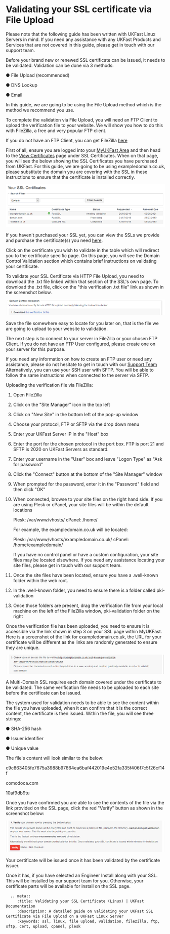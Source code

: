 # Validating your SSL certificate via File Upload

Please note that the following guide has been written with UKFast Linux Servers in mind.
If you need any assistance with any UKFast Products and Services that are not covered in this guide, please get in touch with our support team.

Before your brand new or renewed SSL certificate can be issued, it needs to be validated.
Validation can be done via 3 methods:

   ● File Upload (recommended)
   
   ● DNS Lookup
   
   ● Email

In this guide, we are going to be using the File Upload method which is the method we recommend you use.

To complete the validation via File Upload, you will need an FTP Client to upload the verification file to your website.
We will show you how to do this with FileZilla, a free and very popular FTP client.

If you do not have an FTP Client, you can get FileZilla [here](https://filezilla-project.org/download.php)

First of all, ensure you are logged into your [MyUKFast Area](https://my.ukfast.co.uk) and then head to the [View Certificates](https://my.ukfast.co.uk/ssl/index.php) page under SSL Certificates.
When on that page, you will see the below showing the SSL Certificates you have purchased from UKFast.
For this guide, we are going to be using exampledomain.co.uk, please substitute the domain you are covering with the SSL in these instructions to ensure that the certificate is installed correctly.

![listofsslcertificates](files/listofssls.PNG)

If you haven't purchased your SSL yet, you can view the SSLs we provide and purchase the certificate(s) you need [here](https://my.ukfast.co.uk/ssl/buy.php).

Click on the certificate you wish to validate in the table which will redirect you to the certificate specific page.
On this page, you will see the Domain Control Validation section which contains brief instructions on validating your certificate.

To validate your SSL Certificate via HTTP File Upload, you need to download the .txt file linked within that section of the SSL's own page.
To download the .txt file, click on the "this verification .txt file" link as shown in the screenshot below.

![downloadthisvertificationtxtfile](files/step1.PNG)

Save the file somewhere easy to locate for you later on, that is the file we are going to upload to your website to validation.

The next step is to connect to your server in FileZilla or your chosen FTP Client.
If you do not have an FTP User configured, please create one on your server for this purpose.

If you need any information on how to create an FTP user or need any assistance, please do not hesitate to get in touch with our [Support Team](https://my.ukfast.co.uk/pss/add.php)
Alternatively, you can use your SSH user with SFTP. You will be able to follow the same instructions when connected to the server via SFTP.

Uploading the verification file via FileZilla:

   1.  Open FileZilla
   2.  Click on the "Site Manager" icon in the top left
   3.  Click on "New Site" in the bottom left of the pop-up window
   4.  Choose your protocol, FTP or SFTP via the drop down menu
   5.  Enter your UKFast Server IP in the "Host" box
   6.  Enter the port for the chosen protocol in the port box. FTP is port 21 and SFTP is 2020 on UKFast Servers as standard.
   7.  Enter your username in the "User" box and leave "Logon Type" as "Ask for password"
   8.  Click the "Connect" button at the bottom of the "Site Manager" window
   9.  When prompted for the password, enter it in the "Password" field and then click "OK"
   10. When connected, browse to your site files on the right hand side.
       If you are using Plesk or cPanel, your site files will be within the default locations

       Plesk: /var/www/vhosts/
       cPanel: /home/

       For example, the exampledomain.co.uk will be located:

       Plesk: /var/www/vhosts/exampledomain.co.uk/
       cPanel: /home/exampledomain/

       If you have no control panel or have a custom configuration, your site files may be located elsewhere.
       If you need any assistance locating your site files, please get in touch with our support team.

   11. Once the site files have been located, ensure you have a .well-known folder within the web root.
   12. In the .well-known folder, you need to ensure there is a folder called pki-validation
   13. Once those folders are present, drag the verification file from your local machine on the left of the FileZilla window, pki-validation folder on the right

Once the verification file has been uploaded, you need to ensure it is accessible via the link shown in step 3 on your SSL page within MyUKFast.
Here is a screenshot of the link for exampledomain.co.uk, the URL for your certificate will be different as the links are randomly generated to ensure they are unique.

![checkaccesstoverificationfile](files/step3.PNG)

A Multi-Domain SSL requires each domain covered under the certificate to be validated. The same verification file needs to be uploaded to each site before the certificate can be issued.

The system used for validation needs to be able to see the content within the file you have uploaded, when it can confirm that it is the correct content, the certificate is then issued.
Within the file, you will see three strings:

   ● SHA-256 hash
   
   ● Issuer identifier
   
   ● Unique value

The file's content will look similar to the below:

   c9c863405fe7675a3988b97664ea6baf442019e4e52fa335f406f7c5f26cf14f
  
   comodoca.com
   
   10af9db9tu

Once you have confirmed you are able to see the contents of the file via the link provided on the SSL page, click the red "Verify" button as shown in the screenshot below:

![validateyourssl](files/step4.PNG)

Your certificate will be issued once it has been validated by the certificate issuer.

Once it has, if you have selected an Engineer Install along with your SSL. This will be installed by our support team for you.
Otherwise, your certificate parts will be available for install on the SSL page.

```eval_rst
  .. meta::
     :title: Validating your SSL Certificate (Linux) | UKFast Documentation
     :description: A detailed guide on validating your UKFast SSL Certificate via File Upload on a UKFast Linux Server
     :keywords: ssl, linux, file upload, validation, filezilla, ftp, sftp, cert, upload, cpanel, plesk
